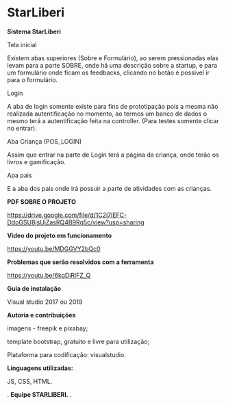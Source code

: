 # StarLiberi

**Sistema StarLiberi**

Tela inicial

Existem abas superiores (Sobre e Formulário), ao serem pressionadas elas levam para a parte SOBRE, onde há uma descrição sobre a startup, e para um formulário onde ficam os feedbacks, clicando no botão é possivel ir para o formulário.

Login

A aba de login somente existe para fins de prototipação pois a mesma não realizada autentificação no momento, ao termos um banco de dados o mesmo terá a autentificação feita na controller. (Para testes somente clicar no entrar).

Aba Criança (POS_LOGIN)

Assim que entrar na parte de Login terá a página da criança, onde terão os livros e gamificação.


Apa pais

E a aba dos pais onde irá possuir a parte de atividades com as crianças.


**PDF SOBRE O PROJETO**

https://drive.google.com/file/d/1C2i7lEFC-DdoGSU8jsUiZasRQ4B9Rq5c/view?usp=sharing


**Video do projeto em funcionamento**

https://youtu.be/MDGGVY2bQc0


**Problemas que serão resolvidos com a ferramenta**

https://youtu.be/6kgDiRlFZ_Q


**Guia de instalação**

Visual studio 2017 ou 2019


**Autoria e contribuições**

imagens - freepik e pixabay;

template bootstrap, gratuito e livre para utilização;

Plataforma para codificação: visualstudio.


**Linguagens utilizadas:** 

JS, CSS, HTML.



.
**Equipe STARLIBERI.**
.
